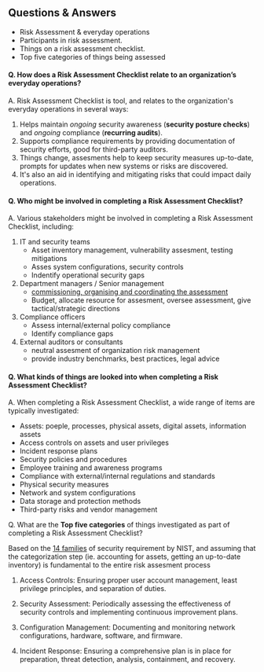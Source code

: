 ## Questions & Answers
-  Risk Assessment & everyday operations
-  Participants in risk assessment.
-  Things on a risk assessment checklist.
-  Top five categories of things being assessed

#### Q. How does a Risk Assessment Checklist relate to an organization’s everyday operations?
A. Risk Assessment Checklist is tool, and relates to the organization's everyday operations in several ways:
1. Helps maintain _ongoing_ security awareness (__security posture checks__) and _ongoing_ compliance (__recurring audits__).
2. Supports compliance requirements by providing documentation of security efforts, good for third-party auditors.
3. Things change, assesments help to keep security measures up-to-date, prompts for updates when new systems or risks are discovered.
4. It's also an aid in identifying and mitigating risks that could impact daily operations.

#### Q. Who might be involved in completing a Risk Assessment Checklist?
A. Various stakeholders might be involved in completing a Risk Assessment Checklist, including:

1. IT and security teams
    - Asset inventory management, vulnerability assesment, testing mitigations
    - Asses system configurations, security controls
    - Indentify operational security gaps
3. Department managers / Senior management
    - [commissioning, organising and coordinating the assessment](https://oira.osha.europa.eu/en/roles-and-responsibilities)
    - Budget, allocate resource for assesment, oversee assessment, give tactical/strategic directions
5. Compliance officers
    - Assess internal/external policy compliance
    - Identify compliance gaps 
7. External auditors or consultants
    - neutral assesment of organization risk management
    - provide industry benchmarks, best practices, legal advice

#### Q. What kinds of things are looked into when completing a Risk Assessment Checklist?
A. When completing a Risk Assessment Checklist, a wide range of items are typically investigated:

- Assets: poeple, processes, physical assets, digital assets, information assets
- Access controls on assets and user privileges
- Incident response plans
- Security policies and procedures
- Employee training and awareness programs
- Compliance with external/internal regulations and standards
- Physical security measures
- Network and system configurations
- Data storage and protection methods
- Third-party risks and vendor management


Q. What are the __Top five categories__ of things investigated as part of completing a Risk Assessment Checklist?

Based on the [14 families](https://github.com/FredericGariepy/LighthouseLabs/blob/main/PKM/W4/D4/InfoSec%20Risk%20Assessment.md#14-families-of-security-requirements-needed-to-address-nist-sp-800-171-checklist) of security requirement by NIST, and assuming that the categorization step (ie. accounting for assets, getting an up-to-date inventory) is fundamental to the entire risk assesment process

1. Access Controls: Ensuring proper user account management, least privilege principles, and separation of duties.

3. Security Assessment: Periodically assessing the effectiveness of security controls and implementing continuous improvement plans.

4. Configuration Management: Documenting and monitoring network configurations, hardware, software, and firmware.

5. Incident Response: Ensuring a comprehensive plan is in place for preparation, threat detection, analysis, containment, and recovery.
